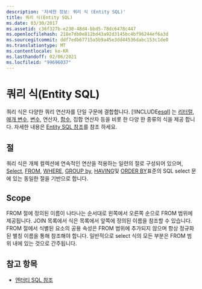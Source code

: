 ```yaml
---
description: '자세한 정보: 쿼리 식 (Entity SQL)'
title: 쿼리 식(Entity SQL)
ms.date: 03/30/2017
ms.assetid: c36f327b-e230-48d4-bbd5-78dc6478c447
ms.openlocfilehash: 218e7db0e812bd43a92d3145bc4bf96244ef6a3d
ms.sourcegitcommit: ddf7edb67715a5b9a45e3dd44536dabc153c1de0
ms.translationtype: MT
ms.contentlocale: ko-KR
ms.lasthandoff: 02/06/2021
ms.locfileid: "99696037"
---
```

# <a name="query-expressions-entity-sql"></a>쿼리 식(Entity SQL)

쿼리 식은 다양한 쿼리 연산자를 단일 구문에 결합합니다. [!INCLUDE[esql](../../../../../../includes/esql-md.md)] 는 [리터럴](literals-entity-sql.md), [매개 변수](parameters-entity-sql.md), [변수](variables-entity-sql.md), 연산자, [함수](functions-entity-sql.md), 집합 연산자 등을 비롯 한 다양 한 종류의 식을 제공 합니다. 자세한 내용은 [Entity SQL 참조](entity-sql-reference.md)를 참조 하세요.  
  
## <a name="clauses"></a>절  

 쿼리 식은 개체 컬렉션에 연속적인 연산을 적용하는 일련의 절로 구성되어 있으며, [Select](select-entity-sql.md), [FROM](from-entity-sql.md), [WHERE](where-entity-sql.md), [GROUP by](group-by-entity-sql.md), [HAVING](having-entity-sql.md)및 [ORDER BY](order-by-entity-sql.md)표준의 SQL select 문에 있는 동일한 절을 기반으로 합니다.  
  
## <a name="scope"></a>Scope  

 FROM 절에 정의된 이름이 나타나는 순서대로 왼쪽에서 오른쪽 순으로 FROM 범위에 제공됩니다. JOIN 목록에서 식은 목록에서 앞쪽에 정의된 이름을 참조할 수 있습니다. FROM 절에서 식별된 요소의 공용 속성은 FROM 범위에 추가되지 않으며 항상 정규화된 별칭 이름을 통해 참조해야 합니다. 일반적으로 select 식의 모든 부분은 FROM 범위 내에 있는 것으로 간주됩니다.  
  
## <a name="see-also"></a>참고 항목

- [엔터티 SQL 참조](entity-sql-reference.md)
